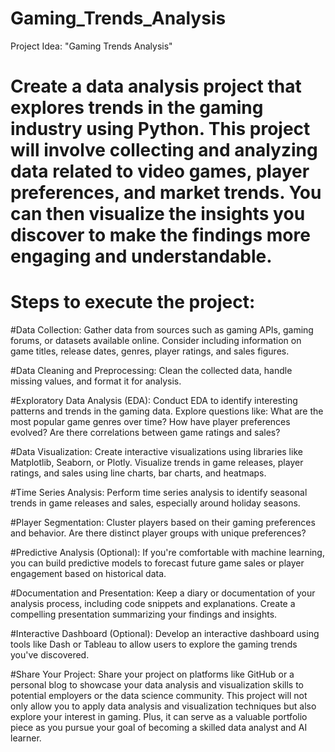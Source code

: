 # Gaming_Trends_Analysis
Project Idea: "Gaming Trends Analysis"

# Create a data analysis project that explores trends in the gaming industry using Python. This project will involve collecting and analyzing data related to video games, player preferences, and market trends. You can then visualize the insights you discover to make the findings more engaging and understandable.

# Steps to execute the project:

#Data Collection:
Gather data from sources such as gaming APIs, gaming forums, or datasets available online. Consider including information on game titles, release dates, genres, player ratings, and sales figures.

#Data Cleaning and Preprocessing:
Clean the collected data, handle missing values, and format it for analysis.

#Exploratory Data Analysis (EDA):
Conduct EDA to identify interesting patterns and trends in the gaming data. Explore questions like:
What are the most popular game genres over time?
How have player preferences evolved?
Are there correlations between game ratings and sales?

#Data Visualization:
Create interactive visualizations using libraries like Matplotlib, Seaborn, or Plotly. Visualize trends in game releases, player ratings, and sales using line charts, bar charts, and heatmaps.

#Time Series Analysis:
Perform time series analysis to identify seasonal trends in game releases and sales, especially around holiday seasons.

#Player Segmentation:
Cluster players based on their gaming preferences and behavior. Are there distinct player groups with unique preferences?

#Predictive Analysis (Optional):
If you're comfortable with machine learning, you can build predictive models to forecast future game sales or player engagement based on historical data.

#Documentation and Presentation:
Keep a diary or documentation of your analysis process, including code snippets and explanations. Create a compelling presentation summarizing your findings and insights.

#Interactive Dashboard (Optional):
Develop an interactive dashboard using tools like Dash or Tableau to allow users to explore the gaming trends you've discovered.

#Share Your Project:
Share your project on platforms like GitHub or a personal blog to showcase your data analysis and visualization skills to potential employers or the data science community.
This project will not only allow you to apply data analysis and visualization techniques but also explore your interest in gaming. Plus, it can serve as a valuable portfolio piece as you pursue your goal of becoming a skilled data analyst and AI learner.
